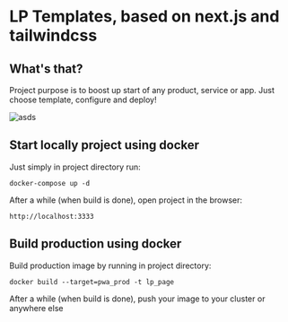# LP Templates, based on next.js and tailwindcss

## What's that?

Project purpose is to boost up start of any product, service or app. Just choose template, configure and deploy!

![asds](https://github.com/pavelee/lp_templates/blob/main/public/pages/start/start_page.png?raw=true)

## Start locally project using docker

Just simply in project directory run:
```
docker-compose up -d
```
After a while (when build is done), open project in the browser:
```
http://localhost:3333
```

## Build production using docker
Build production image by running in project directory:
```
docker build --target=pwa_prod -t lp_page
```
After a while (when build is done), push your image to your cluster or anywhere else